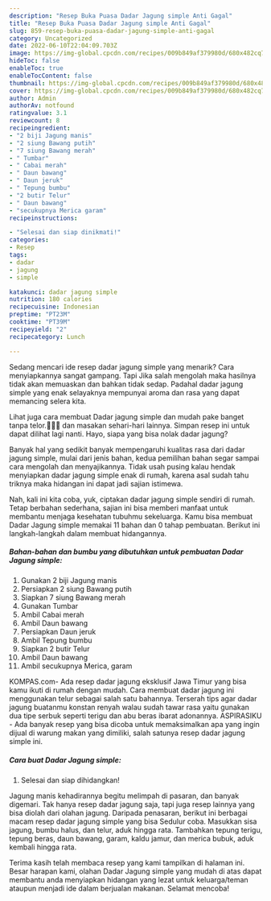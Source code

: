 ```yaml
---
description: "Resep Buka Puasa Dadar Jagung simple Anti Gagal"
title: "Resep Buka Puasa Dadar Jagung simple Anti Gagal"
slug: 859-resep-buka-puasa-dadar-jagung-simple-anti-gagal
category: Uncategorized
date: 2022-06-10T22:04:09.703Z
image: https://img-global.cpcdn.com/recipes/009b849af379980d/680x482cq70/dadar-jagung-simple-foto-resep-utama.jpg
hideToc: false
enableToc: true
enableTocContent: false
thumbnail: https://img-global.cpcdn.com/recipes/009b849af379980d/680x482cq70/dadar-jagung-simple-foto-resep-utama.jpg
cover: https://img-global.cpcdn.com/recipes/009b849af379980d/680x482cq70/dadar-jagung-simple-foto-resep-utama.jpg
author: Admin
authorAv: notfound
ratingvalue: 3.1
reviewcount: 8
recipeingredient:
- "2 biji Jagung manis"
- "2 siung Bawang putih"
- "7 siung Bawang merah"
- " Tumbar"
- " Cabai merah"
- " Daun bawang"
- " Daun jeruk"
- " Tepung bumbu"
- "2 butir Telur"
- " Daun bawang"
- "secukupnya Merica garam"
recipeinstructions:

- "Selesai dan siap dinikmati!"
categories:
- Resep
tags:
- dadar
- jagung
- simple

katakunci: dadar jagung simple 
nutrition: 180 calories
recipecuisine: Indonesian
preptime: "PT23M"
cooktime: "PT39M"
recipeyield: "2"
recipecategory: Lunch

---
```



Sedang mencari ide resep dadar jagung simple yang menarik? Cara menyiapkannya sangat gampang. Tapi Jika salah mengolah maka hasilnya tidak akan memuaskan dan bahkan tidak sedap. Padahal dadar jagung simple yang enak selayaknya mempunyai aroma dan rasa yang dapat memancing selera kita.


Lihat juga cara membuat Dadar jagung simple dan mudah pake banget tanpa telor.👩‍🍳🙋 dan masakan sehari-hari lainnya. Simpan resep ini untuk dapat dilihat lagi nanti. Hayo, siapa yang bisa nolak dadar jagung?

Banyak hal yang sedikit banyak mempengaruhi kualitas rasa dari dadar jagung simple, mulai dari jenis bahan, kedua pemilihan bahan segar sampai cara mengolah dan menyajikannya. Tidak usah pusing kalau hendak menyiapkan dadar jagung simple enak di rumah, karena asal sudah tahu triknya maka hidangan ini dapat jadi sajian istimewa.


Nah, kali ini kita coba, yuk, ciptakan dadar jagung simple sendiri di rumah. Tetap berbahan sederhana, sajian ini bisa memberi manfaat untuk membantu menjaga kesehatan tubuhmu sekeluarga. Kamu bisa membuat Dadar Jagung simple memakai 11 bahan dan 0 tahap pembuatan. Berikut ini langkah-langkah dalam membuat hidangannya.

<!--inarticleads1-->

##### Bahan-bahan dan bumbu yang dibutuhkan untuk pembuatan Dadar Jagung simple:

1. Gunakan 2 biji Jagung manis
1. Persiapkan 2 siung Bawang putih
1. Siapkan 7 siung Bawang merah
1. Gunakan  Tumbar
1. Ambil  Cabai merah
1. Ambil  Daun bawang
1. Persiapkan  Daun jeruk
1. Ambil  Tepung bumbu
1. Siapkan 2 butir Telur
1. Ambil  Daun bawang
1. Ambil secukupnya Merica, garam


KOMPAS.com- Ada resep dadar jagung eksklusif Jawa Timur yang bisa kamu ikuti di rumah dengan mudah. Cara membuat dadar jagung ini menggunakan telur sebagai salah satu bahannya. Terserah tips agar dadar jagung buatanmu konstan renyah walau sudah tawar rasa yaitu gunakan dua tipe serbuk seperti terigu dan abu beras ibarat adonannya. ASPIRASIKU - Ada banyak resep yang bisa dicoba untuk memaksimalkan apa yang ingin dijual di warung makan yang dimiliki, salah satunya resep dadar jagung simple ini. 

<!--inarticleads2-->

##### Cara buat Dadar Jagung simple:


1. Selesai dan siap dihidangkan!

Jagung manis kehadirannya begitu melimpah di pasaran, dan banyak digemari. Tak hanya resep dadar jagung saja, tapi juga resep lainnya yang bisa diolah dari olahan jagung. Daripada penasaran, berikut ini berbagai macam resep dadar jagung simple yang bisa Sedulur coba. Masukkan sisa jagung, bumbu halus, dan telur, aduk hingga rata. Tambahkan tepung terigu, tepung beras, daun bawang, garam, kaldu jamur, dan merica bubuk, aduk kembali hingga rata. 

Terima kasih telah membaca resep yang kami tampilkan di halaman ini. Besar harapan kami, olahan Dadar Jagung simple yang mudah di atas dapat membantu anda menyiapkan hidangan yang lezat untuk keluarga/teman ataupun menjadi ide dalam berjualan makanan. Selamat mencoba!
